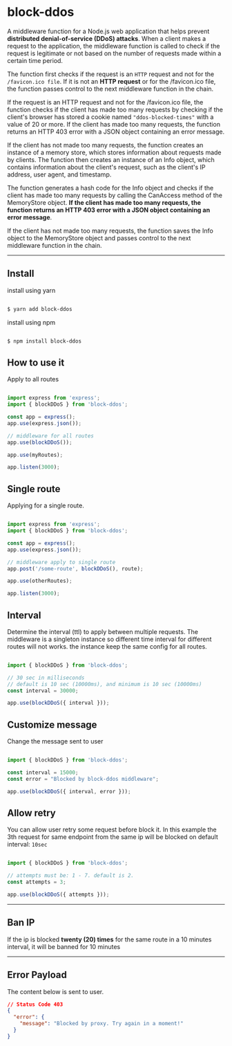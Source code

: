 # block-ddos

A middleware function for a Node.js web application that helps prevent **distributed denial-of-service (DDoS) attacks**. When a client makes a request to the application, the middleware function is called to check if the request is legitimate or not based on the number of requests made within a certain time period.

The function first checks if the request is an `HTTP` request and not for the `/favicon.ico file`. If it is not an **HTTP request** or for the /favicon.ico file, the function passes control to the next middleware function in the chain.

If the request is an HTTP request and not for the /favicon.ico file, the function checks if the client has made too many requests by checking if the client's browser has stored a cookie named `"ddos-blocked-times"` with a value of 20 or more. If the client has made too many requests, the function returns an HTTP 403 error with a JSON object containing an error message.

If the client has not made too many requests, the function creates an instance of a memory store, which stores information about requests made by clients. The function then creates an instance of an Info object, which contains information about the client's request, such as the client's IP address, user agent, and timestamp.

The function generates a hash code for the Info object and checks if the client has made too many requests by calling the CanAccess method of the MemoryStore object. **If the client has made too many requests, the function returns an HTTP 403 error with a JSON object containing an error message**.

If the client has not made too many requests, the function saves the Info object to the MemoryStore object and passes control to the next middleware function in the chain.

---

## Install

install using yarn

```sh

$ yarn add block-ddos

```

install using npm

```sh

$ npm install block-ddos

```

## How to use it

Apply to all routes

```ts

import express from 'express';
import { blockDDoS } from 'block-ddos';

const app = express();
app.use(express.json());

// middleware for all routes
app.use(blockDDoS());

app.use(myRoutes);

app.listen(3000);

```

## Single route

Applying for a single route.

```ts

import express from 'express';
import { blockDDoS } from 'block-ddos';

const app = express();
app.use(express.json());

// middleware apply to single route
app.post('/some-route', blockDDoS(), route);

app.use(otherRoutes);

app.listen(3000);

```

## Interval

Determine the interval (ttl) to apply between multiple requests.
The middleware is a singleton instance so different time interval for different routes will not works. the instance keep the same config for all routes.

```ts

import { blockDDoS } from 'block-ddos';

// 30 sec in milliseconds
// default is 10 sec (10000ms), and minimum is 10 sec (10000ms)
const interval = 30000;

app.use(blockDDoS({ interval }));

```

## Customize message

Change the message sent to user

```ts

import { blockDDoS } from 'block-ddos';

const interval = 15000;
const error = "Blocked by block-ddos middleware";

app.use(blockDDoS({ interval, error }));

```


## Allow retry

You can allow user retry some request before block it. In this example the 3th request for same endpoint from the same ip will be blocked on default interval: `10sec`

```ts

import { blockDDoS } from 'block-ddos';

// attempts must be: 1 - 7. default is 2.
const attempts = 3;

app.use(blockDDoS({ attempts }));

```

---

## Ban IP

If the ip is blocked **twenty (20) times** for the same route in a 10 minutes interval, it will be banned for 10 minutes

---
## Error Payload

The content below is sent to user.

```json
// Status Code 403
{
  "error": {
    "message": "Blocked by proxy. Try again in a moment!"
  }
}

```